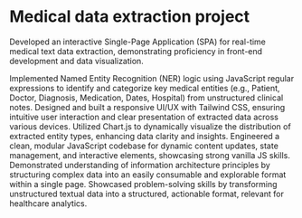 # Medical data extraction project

 Developed an interactive Single-Page Application (SPA) for real-time medical text data extraction, demonstrating proficiency in front-end development and data visualization.

 Implemented Named Entity Recognition (NER) logic using JavaScript regular expressions to identify and categorize key medical entities (e.g., Patient, Doctor, Diagnosis, Medication, Dates, Hospital) from unstructured clinical notes.
 Designed and built a responsive UI/UX with Tailwind CSS, ensuring intuitive user interaction and clear presentation of extracted data across various devices.
 Utilized Chart.js to dynamically visualize the distribution of extracted entity types, enhancing data clarity and insights.
 Engineered a clean, modular JavaScript codebase for dynamic content updates, state management, and interactive elements, showcasing strong vanilla JS skills.
 Demonstrated understanding of information architecture principles by structuring complex data into an easily consumable and explorable format within a single page.
 Showcased problem-solving skills by transforming unstructured textual data into a structured, actionable format, relevant for healthcare analytics.
